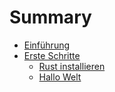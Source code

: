 # Summary

* [Einführung](Einführung.md)
* [Erste Schritte](book/Erste_Schritte.md)
  * [Rust installieren](book/Rust_Installieren.md)
  * [Hallo Welt](book/Hallo_Welt.md)